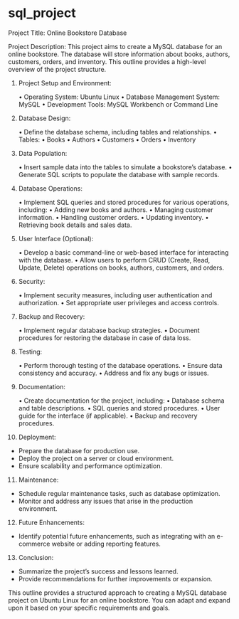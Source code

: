 # sql_project



Project Title: Online Bookstore Database

Project Description: This project aims to create a MySQL database for an online bookstore. The database will store information about books, authors, customers, orders, and inventory. This outline provides a high-level overview of the project structure.

1. Project Setup and Environment:

	•	Operating System: Ubuntu Linux
	•	Database Management System: MySQL
	•	Development Tools: MySQL Workbench or Command Line

2. Database Design:

	•	Define the database schema, including tables and relationships.
	•	Tables:
	•	Books
	•	Authors
	•	Customers
	•	Orders
	•	Inventory

3. Data Population:

	•	Insert sample data into the tables to simulate a bookstore’s database.
	•	Generate SQL scripts to populate the database with sample records.

4. Database Operations:

	•	Implement SQL queries and stored procedures for various operations, including:
	•	Adding new books and authors.
	•	Managing customer information.
	•	Handling customer orders.
	•	Updating inventory.
	•	Retrieving book details and sales data.

5. User Interface (Optional):

	•	Develop a basic command-line or web-based interface for interacting with the database.
	•	Allow users to perform CRUD (Create, Read, Update, Delete) operations on books, authors, customers, and orders.

6. Security:

	•	Implement security measures, including user authentication and authorization.
	•	Set appropriate user privileges and access controls.

7. Backup and Recovery:

	•	Implement regular database backup strategies.
	•	Document procedures for restoring the database in case of data loss.

8. Testing:

	•	Perform thorough testing of the database operations.
	•	Ensure data consistency and accuracy.
	•	Address and fix any bugs or issues.

9. Documentation:

	•	Create documentation for the project, including:
	•	Database schema and table descriptions.
	•	SQL queries and stored procedures.
	•	User guide for the interface (if applicable).
	•	Backup and recovery procedures.

10. Deployment:
- Prepare the database for production use.
- Deploy the project on a server or cloud environment.
- Ensure scalability and performance optimization.

11. Maintenance:
- Schedule regular maintenance tasks, such as database optimization.
- Monitor and address any issues that arise in the production environment.

12. Future Enhancements:
- Identify potential future enhancements, such as integrating with an e-commerce website or adding reporting features.

13. Conclusion:
- Summarize the project’s success and lessons learned.
- Provide recommendations for further improvements or expansion.

This outline provides a structured approach to creating a MySQL database project on Ubuntu Linux for an online bookstore. You can adapt and expand upon it based on your specific requirements and goals.


